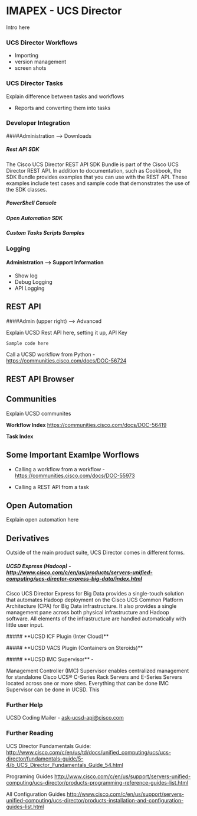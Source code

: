 # IMAPEX - UCS Director

Intro here

### UCS Director Workflows

 - Importing
 - version management
 - screen shots

### UCS Director Tasks
Explain difference between tasks and workflows

 - Reports and converting them into tasks

### Developer Integration

####Administration --> Downloads
##### **Rest API SDK**
The Cisco UCS Director REST API SDK Bundle is part of the Cisco UCS Director REST API. In addition to documentation, such as Cookbook, the SDK Bundle provides examples that you can use with the REST API. These examples include test cases and sample code that demonstrates the use of the SDK classes. 
##### **PowerShell Console**

##### **Open Automation SDK**

##### **Custom Tasks Scripts Samples**




### Logging

#### Administration --> Support Information

 - Show log
 - Debug Logging
 - API Logging

##  REST API
####Admin (upper right) --> Advanced

Explain UCSD Rest API here, setting it up, API Key
```
Sample code here
```
Call a UCSD workflow from Python - <https://communities.cisco.com/docs/DOC-56724> 

##  REST API Browser


##  Communities

Explain UCSD communites

**Workflow Index**
https://communities.cisco.com/docs/DOC-56419

**Task Index**

## Some Important Examlpe Worflows
+ Calling a workflow from a workflow - https://communities.cisco.com/docs/DOC-55973

+ Calling a REST API from a task

## Open Automation

Explain open automation here

## Derivatives

Outside of the main product suite, UCS Director comes in different forms.

##### **UCSD Express (Hadoop)** - <http://www.cisco.com/c/en/us/products/servers-unified-computing/ucs-director-express-big-data/index.html>
 <p>Cisco UCS Director Express for Big Data provides a single-touch solution that automates Hadoop deployment on the Cisco UCS Common Platform Architecture (CPA) for Big Data infrastructure. It also provides a single management pane across both physical infrastructure and Hadoop software. All elements of the infrastructure are handled automatically with little user input.</P>
##### **UCSD ICF Plugin (Inter Cloud)**
<p></P> 
##### **UCSD VACS Plugin (Containers on Steroids)** 
<p></P> 
##### **UCSD IMC Supervisor** - <http://www.cisco.com/c/en/us/support/servers-unified-computing/integrated-management-controller-imc-supervisor/tsd-products-support-series-home.html>
<p>Management Controller (IMC) Supervisor enables centralized management for standalone Cisco UCS® C-Series Rack Servers and E-Series Servers located across one or more sites.  Everything that can be done IMC Supervisor can be done in UCSD.  This</P> 
 
 

 
 

### Further Help
UCSD Coding Mailer - <ask-ucsd-api@cisco.com>

### Further Reading

UCS Director Fundamentals Guide:
http://www.cisco.com/c/en/us/td/docs/unified_computing/ucs/ucs-director/fundamentals-guide/5-4/b_UCS_Director_Fundamentals_Guide_54.html

Programing Guides
<http://www.cisco.com/c/en/us/support/servers-unified-computing/ucs-director/products-programming-reference-guides-list.html>

All Configuration Guides
<http://www.cisco.com/c/en/us/support/servers-unified-computing/ucs-director/products-installation-and-configuration-guides-list.html>




